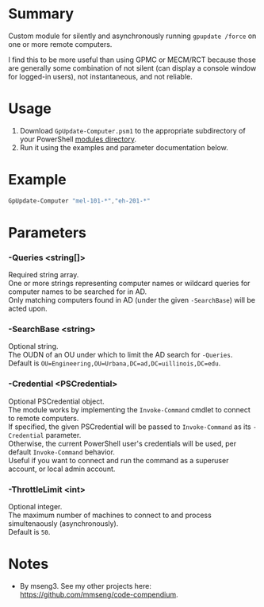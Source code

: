 # Summary
Custom module for silently and asynchronously running `gpupdate /force` on one or more remote computers.  

I find this to be more useful than using GPMC or MECM/RCT because those are generally some combination of not silent (can display a console window for logged-in users), not instantaneous, and not reliable.  

# Usage
1. Download `GpUpdate-Computer.psm1` to the appropriate subdirectory of your PowerShell [modules directory](https://github.com/engrit-illinois/how-to-install-a-custom-powershell-module).
2. Run it using the examples and parameter documentation below.

# Example
```powershell
GpUpdate-Computer "mel-101-*","eh-201-*"
```

# Parameters

### -Queries \<string[]\>
Required string array.  
One or more strings representing computer names or wildcard queries for computer names to be searched for in AD.  
Only matching computers found in AD (under the given `-SearchBase`) will be acted upon.  

### -SearchBase \<string\>
Optional string.  
The OUDN of an OU under which to limit the AD search for `-Queries`.  
Default is `OU=Engineering,OU=Urbana,DC=ad,DC=uillinois,DC=edu`.  

### -Credential \<PSCredential\>
Optional PSCredential object.  
The module works by implementing the `Invoke-Command` cmdlet to connect to remote computers.  
If specified, the given PSCredential will be passed to `Invoke-Command` as its `-Credential` parameter.  
Otherwise, the current PowerShell user's credentials will be used, per default `Invoke-Command` behavior.  
Useful if you want to connect and run the command as a superuser account, or local admin account.  

### -ThrottleLimit \<int\>
Optional integer.  
The maximum number of machines to connect to and process simultenaously (asynchronously).  
Default is `50`.  

# Notes
- By mseng3. See my other projects here: https://github.com/mmseng/code-compendium.